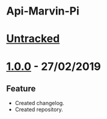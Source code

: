 # Api-Marvin-Pi
# [Untracked]()
# [1.0.0]() - 27/02/2019
## Feature 
- Created changelog.
- Created repository. 